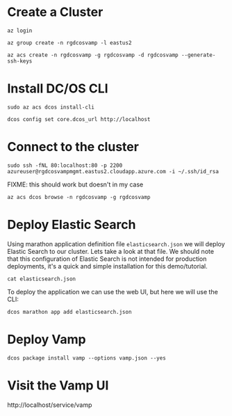 # Create a Cluster

```
az login
```

```
az group create -n rgdcosvamp -l eastus2
```

```
az acs create -n rgdcosvamp -g rgdcosvamp -d rgdcosvamp --generate-ssh-keys
```

# Install DC/OS CLI

```
sudo az acs dcos install-cli
```

```
dcos config set core.dcos_url http://localhost
```


# Connect to the cluster

```
sudo ssh -fNL 80:localhost:80 -p 2200 azureuser@rgdcosvampmgmt.eastus2.cloudapp.azure.com -i ~/.ssh/id_rsa
```

FIXME: this should work but doesn't in my case

```
az acs dcos browse -n rgdcosvamp -g rgdcosvamp
```

# Deploy Elastic Search

Using marathon application definition file `elasticsearch.json` we
will deploy Elastic Search to our cluster. Lets take a look at that
file. We should note that this configuration of Elastic Search is not
intended for production deployments, it's a quick and simple
installation for this demo/tutorial.

```
cat elasticsearch.json
```

To deploy the application we can use the web UI, but here we will use
the CLI:

```
dcos marathon app add elasticsearch.json
```


# Deploy Vamp

```
dcos package install vamp --options vamp.json --yes
```




# Visit the Vamp UI

http://localhost/service/vamp
